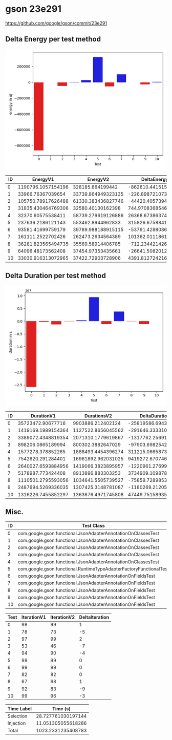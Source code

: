 # gson 23e291


https://github.com/google/gson/commit/23e291



## Delta Energy per test method

![](./gson_delta_energy_0_v.png)


| ID | EnergyV1 | EnergyV2 | DeltaEnergy |
| --- | --- | --- | --- |
| 0 | 1190796.1057154196 | 328185.664199442 | -862610.4415159776 |
| 1 | 33966.76367039654 | 33739.864949323135 | -226.8987210734049 |
| 2 | 105750.78917626488 | 61330.383436827746 | -44420.405739437134 |
| 3 | 31835.430464769306 | 32580.40130162398 | 744.9708368546744 |
| 4 | 32370.60575538411 | 58739.279619126886 | 26368.673863742777 |
| 5 | 237636.2186121143 | 553462.8944962833 | 315826.67588416894 |
| 6 | 93581.41699759179 | 39789.988188915115 | -53791.428808676676 |
| 7 | 161111.2522702426 | 262473.2634564389 | 101362.0111861963 |
| 8 | 36281.823565494735 | 35569.58914406785 | -712.2344214268815 |
| 9 | 64096.48173562408 | 37454.97353435661 | -26641.50820126747 |
| 10 | 33030.916313072965 | 37422.72903728906 | 4391.812724216092 |

## Delta Duration per test method

![](./gson_delta_duration_0_v.png)


| ID | DurationV1 | DurationsV2 | DeltaDuration |
| --- | --- | --- | --- |
| 0 | 35723472.90677716 | 9903886.212402124 | -25819586.694375034 |
| 1 | 1419169.1989154364 | 1127522.8656045562 | -291646.33331088023 |
| 2 | 3389072.4348819354 | 2071310.1779619867 | -1317762.2569199486 |
| 3 | 898206.0865189994 | 800302.3882647029 | -97903.69825429656 |
| 4 | 1577278.378852265 | 1888493.4454396274 | 311215.06658736244 |
| 5 | 7542620.291284401 | 16961892.962031025 | 9419272.670746624 |
| 6 | 2640027.6593884956 | 1419066.3823895957 | -1220961.2769988999 |
| 7 | 5178987.773424408 | 8913896.883303253 | 3734909.1098788446 |
| 8 | 1110501.2795593056 | 1034641.5505739527 | -75859.72898535291 |
| 9 | 2487694.5269336035 | 1307425.3148781087 | -1180269.2120554948 |
| 10 | 1316226.7455852297 | 1363676.4971745808 | 47449.7515893511 |

## Misc.

| ID | Test Class | Test Method |
| --- | --- | --- |
| 0 | com.google.gson.functional.JsonAdapterAnnotationOnClassesTest | testJsonAdapterInvoked |
| 1 | com.google.gson.functional.JsonAdapterAnnotationOnClassesTest | testRegisteredDeserializerOverridesJsonAdapter |
| 2 | com.google.gson.functional.JsonAdapterAnnotationOnClassesTest | testRegisteredSerializerOverridesJsonAdapter |
| 3 | com.google.gson.functional.JsonAdapterAnnotationOnClassesTest | testIncorrectTypeAdapterFails |
| 4 | com.google.gson.functional.JsonAdapterAnnotationOnClassesTest | testJsonAdapterFactoryInvoked |
| 5 | com.google.gson.functional.RuntimeTypeAdapterFactoryFunctionalTest | testSubclassesAutomaticallySerialzed |
| 6 | com.google.gson.functional.JsonAdapterAnnotationOnFieldsTest | testClassAnnotationAdapterFactoryTakesPrecedenceOverDefault |
| 7 | com.google.gson.functional.JsonAdapterAnnotationOnFieldsTest | testClassAnnotationAdapterTakesPrecedenceOverDefault |
| 8 | com.google.gson.functional.JsonAdapterAnnotationOnFieldsTest | testFieldAnnotationTakesPrecedenceOverClassAnnotation |
| 9 | com.google.gson.functional.JsonAdapterAnnotationOnFieldsTest | testJsonAdapterInvokedOnlyForAnnotatedFields |
| 10 | com.google.gson.functional.JsonAdapterAnnotationOnFieldsTest | testFieldAnnotationTakesPrecedenceOverRegisteredTypeAdapter |




| Test | IterationV1 | IterationV2 | DeltaIteration |
| --- | --- | --- | --- |
| 0 | 98 | 99 | 1 |
| 1 | 78 | 73 | -5 |
| 2 | 97 | 99 | 2 |
| 3 | 53 | 46 | -7 |
| 4 | 94 | 90 | -4 |
| 5 | 99 | 99 | 0 |
| 6 | 99 | 99 | 0 |
| 7 | 82 | 82 | 0 |
| 8 | 67 | 68 | 1 |
| 9 | 92 | 83 | -9 |
| 10 | 99 | 96 | -3 |



| Time Label | Time (s) |
| --- | --- |
| Selection | 28.727761030197144 |
| Injection | 11.051305055618286 |
| Total | 1023.2331235408783 |


